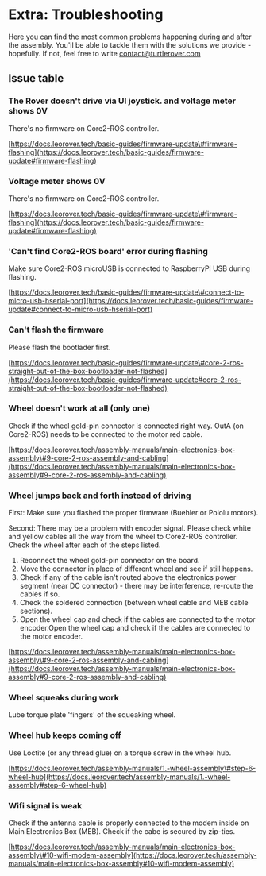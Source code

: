 # Extra: Troubleshooting

Here you can find the most common problems happening during and after the assembly. You'll be able to tackle them with the solutions we provide - hopefully. If not, feel free to write [contact@turtlerover.com](mailto:contact@turtlerover.com)



## Issue table

### The Rover doesn't drive via UI joystick. and voltage meter shows 0V

There's no firmware on Core2-ROS controller.

[https://docs.leorover.tech/basic-guides/firmware-update\#firmware-flashing](https://docs.leorover.tech/basic-guides/firmware-update#firmware-flashing)

### 

### Voltage meter shows 0V

There's no firmware on Core2-ROS controller.

[https://docs.leorover.tech/basic-guides/firmware-update\#firmware-flashing](https://docs.leorover.tech/basic-guides/firmware-update#firmware-flashing)



### 'Can't find Core2-ROS board' error during flashing

Make sure Core2-ROS microUSB is connected to RaspberryPi USB during flashing.

[https://docs.leorover.tech/basic-guides/firmware-update\#connect-to-micro-usb-hserial-port](https://docs.leorover.tech/basic-guides/firmware-update#connect-to-micro-usb-hserial-port)



### Can't flash the firmware

Please flash the bootlader first.

[https://docs.leorover.tech/basic-guides/firmware-update\#core-2-ros-straight-out-of-the-box-bootloader-not-flashed](https://docs.leorover.tech/basic-guides/firmware-update#core-2-ros-straight-out-of-the-box-bootloader-not-flashed)



### Wheel doesn't work at all \(only one\)

Check if the wheel gold-pin connector is connected right way. OutA \(on Core2-ROS\) needs to be connected to the motor red cable.

[https://docs.leorover.tech/assembly-manuals/main-electronics-box-assembly\#9-core-2-ros-assembly-and-cabling](https://docs.leorover.tech/assembly-manuals/main-electronics-box-assembly#9-core-2-ros-assembly-and-cabling)



### Wheel jumps back and forth instead of driving

First: Make sure you flashed the proper firmware \(Buehler or Pololu motors\).

Second: There may be a problem with encoder signal. Please check white and yellow cables all the way from the wheel to Core2-ROS controller. Check the wheel after each of the steps listed. 

1. Reconnect the wheel gold-pin connector on the board.
2. Move the connector in place of different wheel and see if still happens.
3. Check if any of the cable isn't routed above the electronics power segment \(near DC connector\) - there may be interference, re-route the cables if so.
4. Check the soldered connection \(between wheel cable and MEB cable sections\).
5. Open the wheel cap and check if the cables are connected to the motor encoder.Open the wheel cap and check if the cables are connected to the motor encoder.

[https://docs.leorover.tech/assembly-manuals/main-electronics-box-assembly\#9-core-2-ros-assembly-and-cabling](https://docs.leorover.tech/assembly-manuals/main-electronics-box-assembly#9-core-2-ros-assembly-and-cabling)



### Wheel squeaks during work

Lube torque plate 'fingers' of the squeaking wheel.



### Wheel hub keeps coming off

Use Loctite \(or any thread glue\) on a torque screw in the wheel hub.

[https://docs.leorover.tech/assembly-manuals/1.-wheel-assembly\#step-6-wheel-hub](https://docs.leorover.tech/assembly-manuals/1.-wheel-assembly#step-6-wheel-hub)



### Wifi signal is weak

Check if the antenna cable is properly connected to the modem inside on Main Electronics Box \(MEB\). Check if the cabe is secured by zip-ties.

[https://docs.leorover.tech/assembly-manuals/main-electronics-box-assembly\#10-wifi-modem-assembly](https://docs.leorover.tech/assembly-manuals/main-electronics-box-assembly#10-wifi-modem-assembly) 




